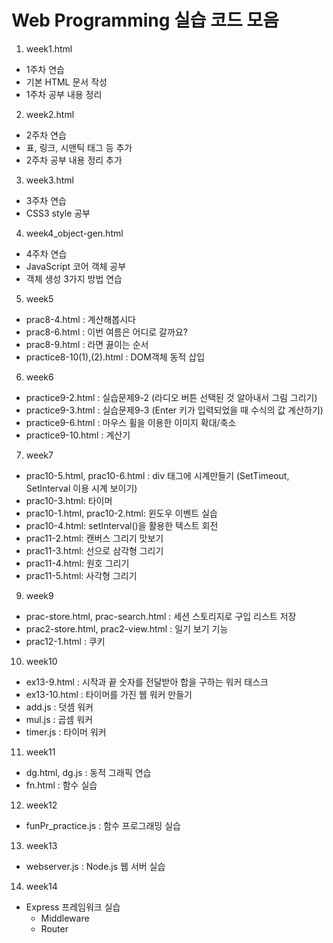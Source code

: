 # Web Programming 실습 코드 모음

1. week1.html
  - 1주차 연습
  - 기본 HTML 문서 작성
  - 1주차 공부 내용 정리 
2. week2.html
  - 2주차 연습
  - 표, 링크, 시맨틱 태그 등 추가
  - 2주차 공부 내용 정리 추가
3. week3.html
  - 3주차 연습
  - CSS3 style 공부
4. week4_object-gen.html
  - 4주차 연습
  - JavaScript 코어 객체 공부
  - 객체 생성 3가지 방법 연습
5. week5
  - prac8-4.html : 계산해봅시다
  - prac8-6.html : 이번 여름은 어디로 갈까요?
  - prac8-9.html : 라면 끓이는 순서
  - practice8-10(1),(2).html : DOM객체 동적 삽입
6. week6
  - practice9-2.html : 실습문제9-2 (라디오 버튼 선택된 것 알아내서 그림 그리기)
  - practice9-3.html : 실습문제9-3 (Enter 키가 입력되었을 때 수식의 값 계산하기)
  - practice9-6.html : 마우스 휠을 이용한 이미지 확대/축소
  - practice9-10.html : 계산기
7. week7
  - prac10-5.html, prac10-6.html : div 태그에 시계만들기 (SetTimeout, Setlnterval 이용 시계 보이기)
  - prac10-3.html: 타이머
  - prac10-1.html, prac10-2.html: 윈도우 이벤트 실습
  - prac10-4.html: setInterval()을 활용한 텍스트 회전
  - prac11-2.html: 캔버스 그리기 맛보기
  - prac11-3.html: 선으로 삼각형 그리기
  - prac11-4.html: 원호 그리기
  - prac11-5.html: 사각형 그리기
9. week9
  - prac-store.html, prac-search.html : 세션 스토리지로 구입 리스트 저장
  - prac2-store.html, prac2-view.html : 일기 보기 기능
  - prac12-1.html : 쿠키
10. week10
  - ex13-9.html : 시작과 끝 숫자를 전달받아 합을 구하는 워커 태스크
  - ex13-10.html : 타이머를 가진 웹 워커 만들기
  - add.js : 덧셈 워커
  - mul.js : 곱셈 워커
  - timer.js : 타이머 워커
11. week11
  - dg.html, dg.js : 동적 그래픽 연습
  - fn.html : 함수 실습
12. week12
  - funPr_practice.js : 함수 프로그래밍 실습
13. week13
  - webserver.js : Node.js 웹 서버 실습
14. week14
  - Express 프레임워크 실습
    - Middleware
    - Router

